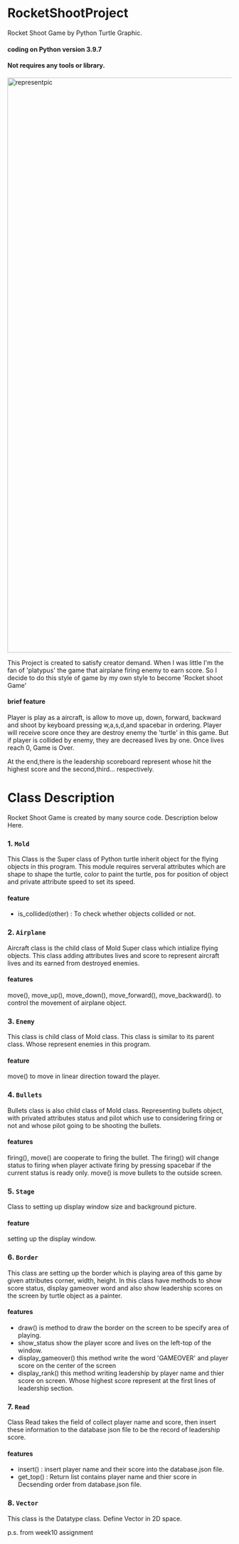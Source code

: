 # RocketShootProject

Rocket Shoot Game by Python Turtle Graphic.
#### coding on Python version 3.9.7
#### Not requires any tools or library.

<img width="1292" alt="representpic" src="https://user-images.githubusercontent.com/88821578/144994155-f4585640-fcb6-4cc4-9e62-7f0e3f3809a0.png">

This Project is created to satisfy creator demand. When I was little I'm the fan of 'platypus'
the game that airplane firing enemy to earn score. So I decide to do this style of game by my own style to become 'Rocket shoot Game'

#### brief feature
Player is play as a aircraft, is allow to move up, down, forward, backward and shoot by keyboard pressing w,a,s,d,and spacebar in ordering.
Player will receive score once they are destroy enemy the 'turtle' in this game.
But if player is collided by enemy, they are decreased lives by one.
Once lives reach 0, Game is Over.

At the end,there is the leadership scoreboard represent whose hit the highest score and the second,third...  respectively.



# Class Description

Rocket Shoot Game is created by many source code. 
Description below Here.

### 1. `Mold`

This Class is the Super class of Python turtle inherit object for the flying objects in this program.
This module requires serveral attributes which are shape to shape the turtle, color to paint the turtle, pos for position of object and private attribute speed to set its speed.

#### feature
  + is_collided(other) : To check whether objects collided or not.


### 2. `Airplane`

Aircraft class is the child class of Mold Super class which intialize flying objects.
This class adding attributes lives and score to represent aircraft lives and its earned from destroyed enemies. 

#### features
 move(), move_up(), move_down(), move_forward(), move_backward(). to control the movement of airplane object.

### 3. `Enemy`

This class is child class of Mold class. This class is similar to its parent class. Whose represent enemies in this program.

#### feature
move() to move in linear direction toward the player.

### 4. `Bullets`

Bullets class is also child class of Mold class. Representing bullets object, with privated attributes status and pilot which use to considering firing or not and whose pilot going to be shooting the bullets.

#### features
firing(), move() are cooperate to firing the bullet. The firing() will change status to firing when player activate firing by pressing spacebar if the current status is ready only. move() is move bullets to the outside screen.

### 5. `Stage`

Class to setting up display window size and background picture.

#### feature
setting up the display window.

### 6. `Border`

This class are setting up the border which is playing area of this game by given attributes corner, width, height. In this class have methods to show score status, display gameover word and also show leadership scores on the screen by turtle object as a painter.

#### features
+ draw() is method to draw the border on the screen to be specify area of playing.
+ show_status show the player score and lives on the left-top of the window.
+ display_gameover() this method write the word 'GAMEOVER' and player score on the center of the screen
+ display_rank() this method writing leadership by player name and thier score on screen. Whose highest score represent at the first lines of leadership section.


### 7. `Read`

Class Read takes the field of collect player name and score, then insert these information to the database json file to be the record of leadership score.

#### features
+ insert() : insert player name and their score into the database.json file.
+ get_top() : Return list contains player name and thier score in Decsending order from database.json file.

### 8. `Vector`

This class is the Datatype class. Define Vector in 2D space.

p.s. from week10 assignment

